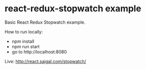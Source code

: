# react-redux-stopwatch example
Basic React Redux Stopwatch example.

How to run locally:
* npm install
* npm run start
* go to http://localhost:8080

Live: http://react.sajgal.com/stopwatch/
